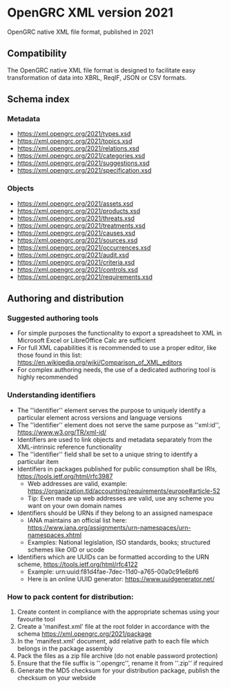 # OpenGRC XML version 2021
OpenGRC native XML file format, published in 2021

## Compatibility
The OpenGRC native XML file format is designed to facilitate easy transformation of data into XBRL, ReqIF, JSON or CSV formats.

## Schema index
### Metadata
- <https://xml.opengrc.org/2021/types.xsd>
- <https://xml.opengrc.org/2021/topics.xsd>
- <https://xml.opengrc.org/2021/relations.xsd>
- <https://xml.opengrc.org/2021/categories.xsd>
- <https://xml.opengrc.org/2021/suggestions.xsd>
- <https://xml.opengrc.org/2021/specification.xsd>

### Objects
- <https://xml.opengrc.org/2021/assets.xsd>
- <https://xml.opengrc.org/2021/products.xsd>
- <https://xml.opengrc.org/2021/threats.xsd>
- <https://xml.opengrc.org/2021/treatments.xsd>
- <https://xml.opengrc.org/2021/causes.xsd>
- <https://xml.opengrc.org/2021/sources.xsd>
- <https://xml.opengrc.org/2021/occurrences.xsd>
- <https://xml.opengrc.org/2021/audit.xsd>
- <https://xml.opengrc.org/2021/criteria.xsd>
- <https://xml.opengrc.org/2021/controls.xsd>
- <https://xml.opengrc.org/2021/requirements.xsd>

## Authoring and distribution

### Suggested authoring tools
- For simple purposes the functionality to export a spreadsheet to XML in Microsoft Excel or LibreOffice Calc are sufficient
- For full XML capabilities it is recommended to use a proper editor, like those found in this list: <https://en.wikipedia.org/wiki/Comparison_of_XML_editors>
- For complex authoring needs, the use of a dedicated authoring tool is highly recommended

### Understanding identifiers
- The ''identifier'' element serves the purpose to uniquely identify a particular element across versions and language versions
- The ''identifier'' element does not serve the same purpose as ''xml:id'', <https://www.w3.org/TR/xml-id/>
- Identifiers are used to link objects and metadata separately from the XML-intrinsic reference functionality
- The ''identifier'' field shall be set to a unique string to identify a particular item
- Identifiers in packages published for public consumption shall be IRIs, <https://tools.ietf.org/html/rfc3987>
  - Web addresses are valid, example: https://organization.tld/accounting/requirements/europe#article-52
  - Tip: Even made up web addresses are valid, use any scheme you want on your own domain names
- Identifiers should be URNs if they belong to an assigned namespace
  - IANA maintains an official list here: https://www.iana.org/assignments/urn-namespaces/urn-namespaces.xhtml
  - Examples: National legislation, ISO standards, books; structured schemes like OID or ucode
- Identifiers which are UUIDs can be formatted according to the URN scheme, <https://tools.ietf.org/html/rfc4122>
  - Example: urn:uuid:f81d4fae-7dec-11d0-a765-00a0c91e6bf6
  - Here is an online UUID generator: https://www.uuidgenerator.net/

### How to pack content for distribution:
1. Create content in compliance with the appropriate schemas using your favourite tool
3. Create a 'manifest.xml' file at the root folder in accordance with the schema <https://xml.opengrc.org/2021/package>
4. In the 'manifest.xml' document, add relative path to each file which belongs in the package assembly
5. Pack the files as a zip file archive (do not enable password protection)
6. Ensure that the file suffix is ''.opengrc'', rename it from ''.zip'' if required
7. Generate the MD5 checksum for your distribution package, publish the checksum on your webside
